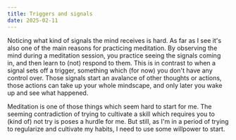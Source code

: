 ```yaml
---
title: Triggers and signals
date: 2025-02-11
---
```


Noticing what kind of signals the mind receives is hard. As far as I see it's
also one of the main reasons for practicing meditation. By observing the mind
during a meditation session, you practice seeing the signals coming in, and
then learn to (not) respond to them. This is in contrast to when a signal sets
off a trigger, something which (for now) you don't have any control over. Those
signals start an avalance of other thoughts or actions, those actions can take
up your whole mindscape, and only later you wake up and see what happened.

Meditation is one of those things which seem hard to start for me. The seeming
contradiction of trying to cultivate a skill which requires you to (kind of)
not try is poses a hurdle for me. But still, as I'm in a period of trying to
regularize and cultivate my habits, I need to use some willpower to start.

